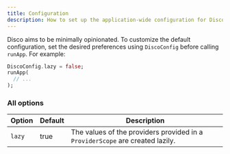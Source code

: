 ```yaml
---
title: Configuration
description: How to set up the application-wide configuration for Disco.
---
```


Disco aims to be minimally opinionated. To customize the default configuration, set the desired preferences using `DiscoConfig` before calling `runApp`. For example:

```dart
DiscoConfig.lazy = false;
runApp(
  // ...
);
```

### All options

| Option         | Default | Description |
| -------------- | ------- | ----------- |
| `lazy`         | true    | The values of the providers provided in a `ProviderScope` are created lazily. |
